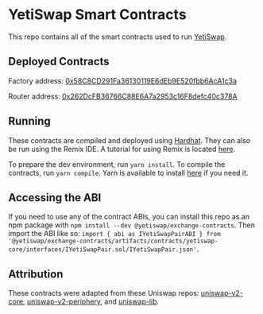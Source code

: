 # YetiSwap Smart Contracts
This repo contains all of the smart contracts used to run [YetiSwap](yetiswap.app).

## Deployed Contracts
Factory address: [0x58C8CD291Fa36130119E6dEb9E520fbb6AcA1c3a](https://cchain.explorer.avax.network/address/0x58C8CD291Fa36130119E6dEb9E520fbb6AcA1c3a)

Router address: [0x262DcFB36766C88E6A7a2953c16F8defc40c378A](https://cchain.explorer.avax.network/address/0x262DcFB36766C88E6A7a2953c16F8defc40c378A)

## Running
These contracts are compiled and deployed using [Hardhat](https://hardhat.org/). They can also be run using the Remix IDE. A tutorial for using Remix is located [here](https://docs.avax.network/build/tutorials/platform/deploy-a-smart-contract-on-avalanche-using-remix-and-metamask).

To prepare the dev environment, run `yarn install`. To compile the contracts, run `yarn compile`. Yarn is available to install [here](https://classic.yarnpkg.com/en/docs/install/#debian-stable) if you need it.

## Accessing the ABI
If you need to use any of the contract ABIs, you can install this repo as an npm package with `npm install --dev @yetiswap/exchange-contracts`. Then import the ABI like so: `import { abi as IYetiSwapPairABI } from '@yetiswap/exchange-contracts/artifacts/contracts/yetiswap-core/interfaces/IYetiSwapPair.sol/IYetiSwapPair.json'`.

## Attribution
These contracts were adapted from these Uniswap repos: [uniswap-v2-core](https://github.com/Uniswap/uniswap-v2-core), [uniswap-v2-periphery](https://github.com/Uniswap/uniswap-v2-core), and [uniswap-lib](https://github.com/Uniswap/uniswap-lib).

